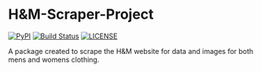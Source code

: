 # H&M-Scraper-Project

[![PyPI](https://img.shields.io/pypi/v/h_and_m_scraper.svg)](https://pypi.org/project/h-and-m-scraper/) [![Build Status](https://github.com/IvanYingX/Urbanoutfitters-Scraper-Project/workflows/Python%20Testing/badge.svg)](https://github.com/IvanYingX/Urbanoutfitters-Scraper-Project/actions/workflows/python-test.yml) [![LICENSE](https://img.shields.io/badge/license-MIT-428f7e.svg)](https://github.com/IvanYingX/Urbanoutfitters-Scraper-Project/blob/main/LICENSE)

A package created to scrape the H&M website for data and images for both mens and womens clothing.